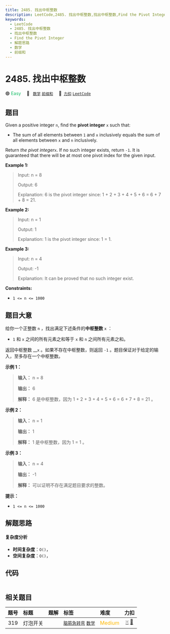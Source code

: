 ```yaml
---
title: 2485. 找出中枢整数
description: LeetCode,2485. 找出中枢整数,找出中枢整数,Find the Pivot Integer,解题思路,数学,前缀和
keywords:
  - LeetCode
  - 2485. 找出中枢整数
  - 找出中枢整数
  - Find the Pivot Integer
  - 解题思路
  - 数学
  - 前缀和
---
```


# 2485. 找出中枢整数

🟢 <font color=#15bd66>Easy</font>&emsp; 🔖&ensp; [`数学`](/tag/math.md) [`前缀和`](/tag/prefix-sum.md)&emsp; 🔗&ensp;[`力扣`](https://leetcode.cn/problems/find-the-pivot-integer) [`LeetCode`](https://leetcode.com/problems/find-the-pivot-integer)

## 题目

Given a positive integer `n`, find the **pivot integer** `x` such that:

  * The sum of all elements between `1` and `x` inclusively equals the sum of all elements between `x` and `n` inclusively.

Return _the pivot integer_`x`. If no such integer exists, return `-1`. It is
guaranteed that there will be at most one pivot index for the given input.



**Example 1:**

> Input: n = 8
> 
> Output: 6
> 
> Explanation: 6 is the pivot integer since: 1 + 2 + 3 + 4 + 5 + 6 = 6 + 7 + 8 = 21.

**Example 2:**

> Input: n = 1
> 
> Output: 1
> 
> Explanation: 1 is the pivot integer since: 1 = 1.

**Example 3:**

> Input: n = 4
> 
> Output: -1
> 
> Explanation: It can be proved that no such integer exist.

**Constraints:**

  * `1 <= n <= 1000`


## 题目大意

给你一个正整数 `n` ，找出满足下述条件的**中枢整数** `x` ：

  * `1` 和 `x` 之间的所有元素之和等于 `x` 和 `n` 之间所有元素之和。

返回中枢整数 __`x` 。如果不存在中枢整数，则返回 `-1` 。题目保证对于给定的输入，至多存在一个中枢整数。



**示例 1：**

> 
> 
> 
> 
> 
> **输入：** n = 8
> 
> **输出：** 6
> 
> **解释：** 6 是中枢整数，因为 1 + 2 + 3 + 4 + 5 + 6 = 6 + 7 + 8 = 21 。
> 
> 

**示例 2：**

> 
> 
> 
> 
> 
> **输入：** n = 1
> 
> **输出：** 1
> 
> **解释：** 1 是中枢整数，因为 1 = 1 。
> 
> 

**示例 3：**

> 
> 
> 
> 
> 
> **输入：** n = 4
> 
> **输出：** -1
> 
> **解释：** 可以证明不存在满足题目要求的整数。



**提示：**

  * `1 <= n <= 1000`


## 解题思路

#### 复杂度分析

- **时间复杂度**：`O()`，
- **空间复杂度**：`O()`，

## 代码

```javascript

```

## 相关题目

<!-- prettier-ignore -->
| 题号 | 标题 | 题解 | 标签 | 难度 | 力扣 |
| :------: | :------ | :------: | :------ | :------ | :------: |
| 319 | 灯泡开关 |  |  [`脑筋急转弯`](/tag/brainteaser.md) [`数学`](/tag/math.md) | <font color=#ffb800>Medium</font> | [🀄️](https://leetcode.cn/problems/bulb-switcher) [🔗](https://leetcode.com/problems/bulb-switcher) |